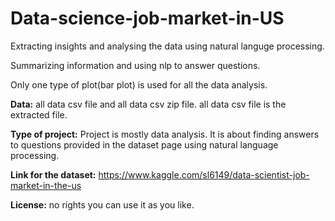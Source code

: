 # Data-science-job-market-in-US
Extracting insights and analysing the data using natural languge processing.

Summarizing information and using nlp to answer questions.

Only one type of plot(bar plot) is used for all the data analysis.

**Data:** all data csv file and all data csv zip file. all data csv file is the extracted file.

**Type of project:** Project is mostly data analysis. It is about finding answers to questions provided in the dataset page using natural language processing.

**Link for the dataset:** https://www.kaggle.com/sl6149/data-scientist-job-market-in-the-us

**License:** no rights you can use it as you like.
